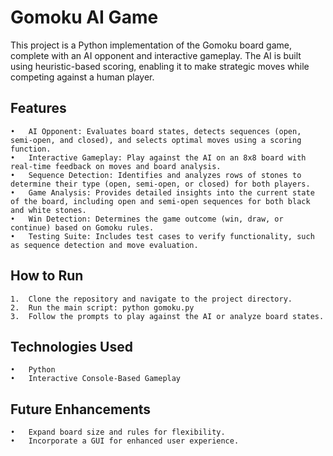 # Gomoku AI Game

This project is a Python implementation of the Gomoku board game, complete with an AI opponent and interactive gameplay. The AI is built using heuristic-based scoring, enabling it to make strategic moves while competing against a human player.

## Features
	•	AI Opponent: Evaluates board states, detects sequences (open, semi-open, and closed), and selects optimal moves using a scoring function.
	•	Interactive Gameplay: Play against the AI on an 8x8 board with real-time feedback on moves and board analysis.
	•	Sequence Detection: Identifies and analyzes rows of stones to determine their type (open, semi-open, or closed) for both players.
	•	Game Analysis: Provides detailed insights into the current state of the board, including open and semi-open sequences for both black and white stones.
	•	Win Detection: Determines the game outcome (win, draw, or continue) based on Gomoku rules.
	•	Testing Suite: Includes test cases to verify functionality, such as sequence detection and move evaluation.

## How to Run
	1.	Clone the repository and navigate to the project directory.
	2.	Run the main script: python gomoku.py
 	3.	Follow the prompts to play against the AI or analyze board states.

## Technologies Used
	•	Python
	•	Interactive Console-Based Gameplay

## Future Enhancements
	•	Expand board size and rules for flexibility.
	•	Incorporate a GUI for enhanced user experience.

